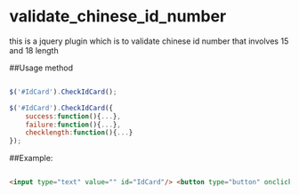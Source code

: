 # validate_chinese_id_number
this is a jquery plugin which is to validate chinese id number that involves 15 and 18 length


##Usage method

```Javascript

$('#IdCard').CheckIdCard();

$('#IdCard').CheckIdCard({
    success:function(){...},
    failure:function(){...},
    checklength:function(){...}
});


```

##Example:
```HTML

<input type="text" value="" id="IdCard"/> <button type="button" onclick=" $('#IdCard').CheckIdCard()">Check</button>

``` 

